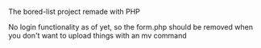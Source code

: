 The bored-list project remade with PHP

No login functionality as of yet, so the form.php should be removed when you don't want to upload things with an mv command

